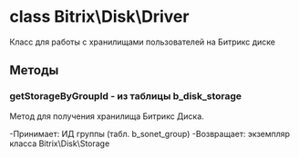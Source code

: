 # class Bitrix\Disk\Driver

Класс для работы с хранилищами пользователей на Битрикс диске

## Методы 

### getStorageByGroupId - из таблицы b_disk_storage

Метод для получения хранилища Битрикс Диска.

-Принимает: ИД группы (табл. b_sonet_group)
-Возвращает: экземпляр класса Bitrix\Disk\Storage